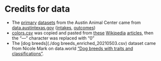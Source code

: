 # Credits for data

* The [primary](./Austin_Animal_Center_Intakes.csv) [datasets](./Austin_Animal_Center_Outcomes.csv) from the Austin Animal Center came from [data.austintexas.gov](https://data.austintexas.gov/) \([intakes](https://data.austintexas.gov/Health-and-Community-Services/Austin-Animal-Center-Intakes/wter-evkm), [outcomes](https://data.austintexas.gov/Health-and-Community-Services/Austin-Animal-Center-Outcomes/9t4d-g238)\)
* [colors.csv](./colors.csv) was copied and pasted from [these](https://en.wikipedia.org/wiki/List_of_colors:_A–F) [Wikipedia](https://en.wikipedia.org/wiki/List_of_colors:_G%E2%80%93M) [articles](https://en.wikipedia.org/wiki/List_of_colors:_N%E2%80%93Z), then the “—” character was replaced with “0”
* The [dog breeds](./dog breeds_enriched_20210503.csv) dataset came from Nicole Mark on data.world [“Dog breeds with traits and classifications”](https://data.world/nicolemark/dog-breeds-dataset-enrichments/workspace/file?filename=dog+breeds_enriched_20210503.csv).
